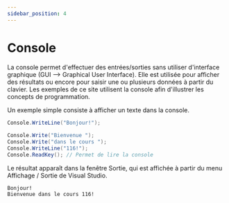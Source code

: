 ```yaml
---
sidebar_position: 4
---
```


# Console

La console permet d'effectuer des entrées/sorties sans utiliser d'interface graphique (GUI --> Graphical User Interface).
Elle est utilisée pour afficher des résultats ou encore pour saisir une ou plusieurs données à partir du clavier.
Les exemples de ce site utilisent la console afin d'illustrer les concepts de programmation.

Un exemple simple consiste à afficher un texte dans la console.

```cs
Console.WriteLine("Bonjour!");
 
Console.Write("Bienvenue ");  
Console.Write("dans le cours ");  
Console.WriteLine("116!");
Console.ReadKey(); // Permet de lire la console 
```
      
Le résultat apparaît dans la fenêtre Sortie, qui est affichée à partir du menu Affichage / Sortie de Visual Studio.

```
Bonjour!
Bienvenue dans le cours 116!
```